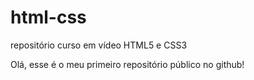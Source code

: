 # html-css
 repositório curso em vídeo HTML5 e CSS3

 Olá, esse é o meu primeiro repositório público no github! 
